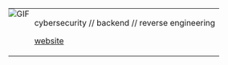<table style="border: none; width: 100%;">
  <tr>
    <td style="border: none; vertical-align: top; padding: 0;">
      <img src="https://i.imgur.com/q5ONKBR.gif" alt="GIF">
    </td>
    <td style="border: none; vertical-align: top; padding-left: 10px;">
      <p>
        cybersecurity // backend // reverse engineering
      </p>
      <p>
        <a href="https://nisarga.me">website</a>
      </p>
    </td>
  </tr>
</table>
